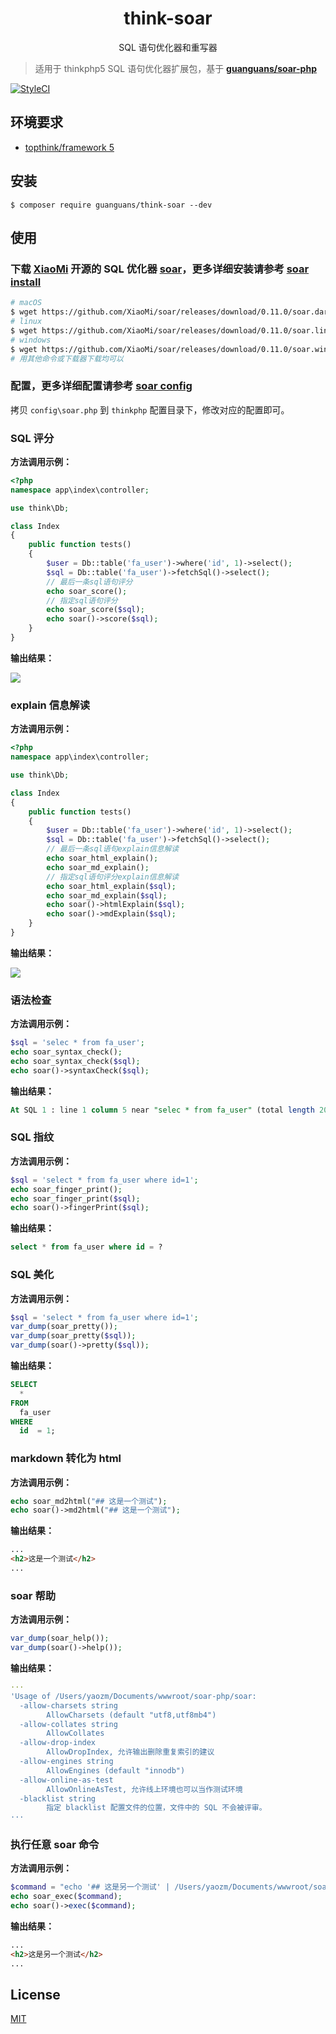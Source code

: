 <h1 align="center">think-soar</h1>

<p align="center">SQL 语句优化器和重写器</p>

> 适用于 thinkphp5 SQL 语句优化器扩展包，基于 **[guanguans/soar-php](https://github.com/guanguans/soar-php)**

[![StyleCI](https://github.styleci.io/repos/195521139/shield?branch=master)](https://github.styleci.io/repos/195521139)

## 环境要求

* [topthink/framework 5](https://github.com/top-think/framework)

## 安装

``` shell
$ composer require guanguans/think-soar --dev
```

## 使用

### 下载 [XiaoMi](https://github.com/XiaoMi/) 开源的 SQL 优化器 [soar](https://github.com/XiaoMi/soar/releases)，更多详细安装请参考 [soar install](https://github.com/XiaoMi/soar/blob/master/doc/install.md)

``` bash
# macOS
$ wget https://github.com/XiaoMi/soar/releases/download/0.11.0/soar.darwin-amd64
# linux
$ wget https://github.com/XiaoMi/soar/releases/download/0.11.0/soar.linux-amd64
# windows
$ wget https://github.com/XiaoMi/soar/releases/download/0.11.0/soar.windows-amd64
# 用其他命令或下载器下载均可以
```

### 配置，更多详细配置请参考 [soar config](https://github.com/XiaoMi/soar/blob/master/doc/config.md)

拷贝 `config\soar.php` 到 `thinkphp` 配置目录下，修改对应的配置即可。

### SQL 评分

**方法调用示例：**

``` php
<?php
namespace app\index\controller;

use think\Db;

class Index
{
    public function tests()
    {
        $user = Db::table('fa_user')->where('id', 1)->select();
        $sql = Db::table('fa_user')->fetchSql()->select();
        // 最后一条sql语句评分
        echo soar_score();
        // 指定sql语句评分
        echo soar_score($sql);
        echo soar()->score($sql);
    }
}
```

**输出结果：**

![](docs/score.png)

### explain 信息解读

**方法调用示例：**

``` php
<?php
namespace app\index\controller;

use think\Db;

class Index
{
    public function tests()
    {
        $user = Db::table('fa_user')->where('id', 1)->select();
        $sql = Db::table('fa_user')->fetchSql()->select();
        // 最后一条sql语句explain信息解读
        echo soar_html_explain();
        echo soar_md_explain();
        // 指定sql语句评分explain信息解读
        echo soar_html_explain($sql);
        echo soar_md_explain($sql);
        echo soar()->htmlExplain($sql);
        echo soar()->mdExplain($sql);
    }
}
```

**输出结果：**

![](docs/explain.png)

### 语法检查

**方法调用示例：**

``` php
$sql = 'selec * from fa_user';
echo soar_syntax_check();
echo soar_syntax_check($sql);
echo soar()->syntaxCheck($sql);
```

**输出结果：**

``` sql
At SQL 1 : line 1 column 5 near "selec * from fa_user" (total length 20)
```

### SQL 指纹

**方法调用示例：**

``` php
$sql = 'select * from fa_user where id=1';
echo soar_finger_print();
echo soar_finger_print($sql);
echo soar()->fingerPrint($sql);
```

**输出结果：**

``` sql
select * from fa_user where id = ?
```

### SQL 美化

**方法调用示例：**

``` php
$sql = 'select * from fa_user where id=1';
var_dump(soar_pretty());
var_dump(soar_pretty($sql));
var_dump(soar()->pretty($sql));
```

**输出结果：**

``` sql
SELECT  
  * 
FROM  
  fa_user  
WHERE  
  id  = 1;
```

### markdown 转化为 html

**方法调用示例：**

``` php
echo soar_md2html("## 这是一个测试");
echo soar()->md2html("## 这是一个测试");
```

**输出结果：**

``` html
...
<h2>这是一个测试</h2>
...
```

### soar 帮助

**方法调用示例：**

``` php
var_dump(soar_help());
var_dump(soar()->help());
```

**输出结果：**

``` yaml
···
'Usage of /Users/yaozm/Documents/wwwroot/soar-php/soar:
  -allow-charsets string
    	AllowCharsets (default "utf8,utf8mb4")
  -allow-collates string
    	AllowCollates
  -allow-drop-index
    	AllowDropIndex, 允许输出删除重复索引的建议
  -allow-engines string
    	AllowEngines (default "innodb")
  -allow-online-as-test
    	AllowOnlineAsTest, 允许线上环境也可以当作测试环境
  -blacklist string
    	指定 blacklist 配置文件的位置，文件中的 SQL 不会被评审。
···    
```

### 执行任意 soar 命令

**方法调用示例：**

``` php
$command = "echo '## 这是另一个测试' | /Users/yaozm/Documents/wwwroot/soar-php/soar.darwin-amd64 -report-type md2html";
echo soar_exec($command);
echo soar()->exec($command);
```

**输出结果：**

``` html
...
<h2>这是另一个测试</h2>
...
```

## License

[MIT](LICENSE)